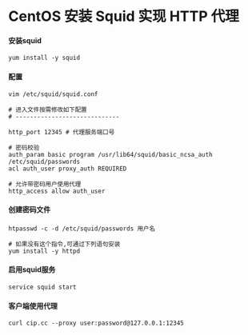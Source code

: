 # CentOS 安装 Squid 实现 HTTP 代理

#### 安装squid

```shell
yum install -y squid
```

#### 配置

```shell
vim /etc/squid/squid.conf

# 进入文件按需修改如下配置
# -----------------------------

http_port 12345 # 代理服务端口号

# 密码校验
auth_param basic program /usr/lib64/squid/basic_ncsa_auth /etc/squid/passwords
acl auth_user proxy_auth REQUIRED

# 允许带密码用户使用代理
http_access allow auth_user
```



#### 创建密码文件

```shell
htpasswd -c -d /etc/squid/passwords 用户名

# 如果没有这个指令,可通过下列语句安装
yum install -y httpd
```



#### 启用squid服务

```shell
service squid start
```



#### 客户端使用代理

```shell
curl cip.cc --proxy user:password@127.0.0.1:12345
```









